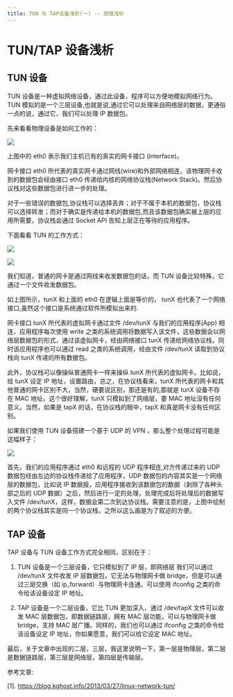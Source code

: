 ```yaml
---
title: TUN 与 TAP设备浅析(一) -- 原理浅析
---
```


# TUN/TAP 设备浅析

## TUN 设备

TUN 设备是一种虚拟网络设备，通过此设备，程序可以方便地模拟网络行为。TUN 模拟的是一个三层设备,也就是说,通过它可以处理来自网络层的数据，更通俗一点的说，通过它，我们可以处理 IP 数据包。

先来看看物理设备是如何工作的：

![](https://notes-learning.oss-cn-beijing.aliyuncs.com/xu2gy9/1616124241972-bd04293d-efc8-45da-8088-314f83bf47f9.png)

上图中的 eth0 表示我们主机已有的真实的网卡接口 (interface)。

网卡接口 eth0 所代表的真实网卡通过网线(wire)和外部网络相连，该物理网卡收到的数据包会经由接口 eth0 传递给内核的网络协议栈(Network Stack)。然后协议栈对这些数据包进行进一步的处理。

对于一些错误的数据包,协议栈可以选择丢弃；对于不属于本机的数据包，协议栈可以选择转发；而对于确实是传递给本机的数据包,而且该数据包确实被上层的应用所需要，协议栈会通过 Socket API 告知上层正在等待的应用程序。

下面看看 TUN 的工作方式：

![](https://notes-learning.oss-cn-beijing.aliyuncs.com/xu2gy9/1616124241917-45f4416e-f176-4d02-8ad5-0a31cc478397.png)

![](https://notes-learning.oss-cn-beijing.aliyuncs.com/xu2gy9/1616124241956-edea8b9d-7c2c-463d-9206-f508ac7e8241.png)

我们知道，普通的网卡是通过网线来收发数据包的话，而 TUN 设备比较特殊，它通过一个文件收发数据包。

如上图所示，tunX 和上面的 eth0 在逻辑上面是等价的， tunX 也代表了一个网络接口,虽然这个接口是系统通过软件所模拟出来的.

网卡接口 tunX 所代表的虚拟网卡通过文件 /dev/tunX 与我们的应用程序(App) 相连，应用程序每次使用 write 之类的系统调用将数据写入该文件，这些数据会以网络层数据包的形式，通过该虚拟网卡，经由网络接口 tunX 传递给网络协议栈，同时该应用程序也可以通过 read 之类的系统调用，经由文件 /dev/tunX 读取到协议栈向 tunX 传递的所有数据包。

此外，协议栈可以像操纵普通网卡一样来操纵 tunX 所代表的虚拟网卡。比如说，给 tunX 设定 IP 地址，设置路由，总之，在协议栈看来，tunX 所代表的网卡和其他普通的网卡区别不大，当然，硬要说区别，那还是有的,那就是 tunX 设备不存在 MAC 地址，这个很好理解，tunX 只模拟到了网络层，要 MAC 地址没有任何意义。当然，如果是 tapX 的话，在协议栈的眼中，tapX 和真是网卡没有任何区别。

如果我们使用 TUN 设备搭建一个基于 UDP 的 VPN ，那么整个处理过程可能是这幅样子：

![](https://notes-learning.oss-cn-beijing.aliyuncs.com/xu2gy9/1616124241974-9a5fa9c2-7881-4919-b735-9ad361d649df.png)

首先，我们的应用程序通过 eth0 和远程的 UDP 程序相连,对方传递过来的 UDP 数据包经由左边的协议栈传递给了应用程序，UDP 数据包的内容其实是一个网络层的数据包，比如说 IP 数据报，应用程序接收到该数据包的数据（剥除了各种头部之后的 UDP 数据）之后，然后进行一定的处理，处理完成后将处理后的数据写入文件 /dev/tunX，这样，数据会第二次到达协议栈。需要注意的是，上图中绘制的两个协议栈其实是同一个协议栈，之所以这么画是为了叙述的方便。

## TAP 设备

TAP 设备与 TUN 设备工作方式完全相同，区别在于：

1. TUN 设备是一个三层设备，它只模拟到了 IP 层，即网络层 我们可以通过 /dev/tunX 文件收发 IP 层数据包，它无法与物理网卡做 bridge，但是可以通过三层交换（如 ip_forward）与物理网卡连通。可以使用 ifconfig 之类的命令给该设备设定 IP 地址。

2. TAP 设备是一个二层设备，它比 TUN 更加深入，通过 /dev/tapX 文件可以收发 MAC 层数据包，即数据链路层，拥有 MAC 层功能，可以与物理网卡做 bridge，支持 MAC 层广播。同样的，我们也可以通过 ifconfig 之类的命令给该设备设定 IP 地址，你如果愿意，我们可以给它设定 MAC 地址。

最后，关于文章中出现的二层，三层，我这里说明一下，第一层是物理层，第二层是数据链路层，第三层是网络层，第四层是传输层。

参考文章:

\[1]. <https://blog.kghost.info/2013/03/27/linux-network-tun/>
